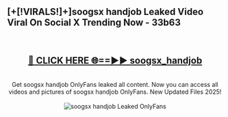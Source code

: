 <h2>[+[!VIRALS!]+]soogsx handjob Leaked Video Viral On Social X Trending Now - 33b63</h2>
<br>
<div align="center">
<h2><a href="https://libra.edu.pl?soogsx_handjob" rel="nofollow">🔴 CLICK HERE 🌐==►► soogsx_handjob</a></h2>
<br>
Get soogsx handjob OnlyFans leaked all content. Now you can access all videos and pictures of soogsx handjob OnlyFans. New Updated Files 2025!
<br>
<br>
<a href="https://libra.edu.pl?soogsx_handjob" rel="nofollow" data-target="animated-image.originalLink"><img src="https://i.ibb.co.com/WyWwxjT/player-gif2.gif" alt="soogsx handjob Leaked OnlyFans" style="max-width: 100%; display: inline-block;" data-target="animated-image.originalImage"></a>
</div>
<br>